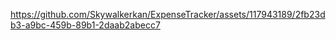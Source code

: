 

https://github.com/Skywalkerkan/ExpenseTracker/assets/117943189/2fb23db3-a9bc-459b-89b1-2daab2abecc7

